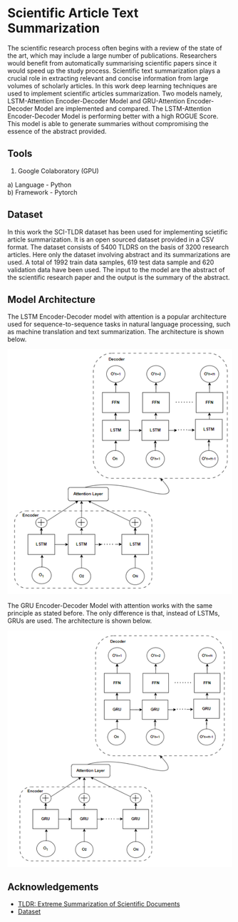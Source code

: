 
# Scientific Article Text Summarization

The scientific research process often begins with a
review of the state of the art, which may include a large number
of publications. Researchers would benefit from automatically
summarising scientific papers since it would speed up the study
process. Scientific text summarization plays a crucial role in
extracting relevant and concise information from large volumes
of scholarly articles. In this work deep learning techniques
are used to implement scientific articles summarization. Two
models namely, LSTM-Attention Encoder-Decoder Model and
GRU-Attention Encoder-Decoder Model are implemented and
compared. The LSTM-Attention Encoder-Decoder Model is performing better with a high ROGUE Score. This model is able
to generate summaries without compromising the essence of the
abstract provided.


## Tools
1) Google Colaboratory (GPU)

a) Language - Python   
b) Framework - Pytorch

## Dataset

In this work the SCI-TLDR dataset has been used for implementing scietific article summarization. It is an open sourced dataset provided in a CSV format. The dataset consists of 5400 TLDRS on the basis of 3200 research articles. Here only the dataset involving abstract and its summarizations are used. A total of 1992 train data samples, 619 test data sample and 620 validation data have been used. The input to the model are the abstract of the scientific research paper and the output is the summary of the abstract.

## Model Architecture

The LSTM Encoder-Decoder model with attention is a popular architecture used for sequence-to-sequence tasks in natural language
processing, such as machine translation and text summarization. The architecture is shown below.

![LSTM ENCODER-DECODER](LSTM_MODEL.PNG)

The GRU Encoder-Decoder Model with attention works with the same principle as stated before. The only difference is that, instead of
LSTMs, GRUs are used. The architecture is shown below.

![GRU ENCODER-DECODER](GRU_MODEL.PNG)

## Acknowledgements

 - [TLDR: Extreme Summarization of Scientific Documents](https://arxiv.org/abs/2004.15011)
 - [Dataset](https://github.com/allenai/scitldr)


